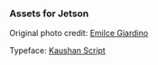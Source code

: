 ### Assets for Jetson

Original photo credit: [Emilce Giardino](https://unsplash.com/photos/atp3R2m18lg)

Typeface: [Kaushan Script](https://fonts.google.com/specimen/Kaushan+Script)
